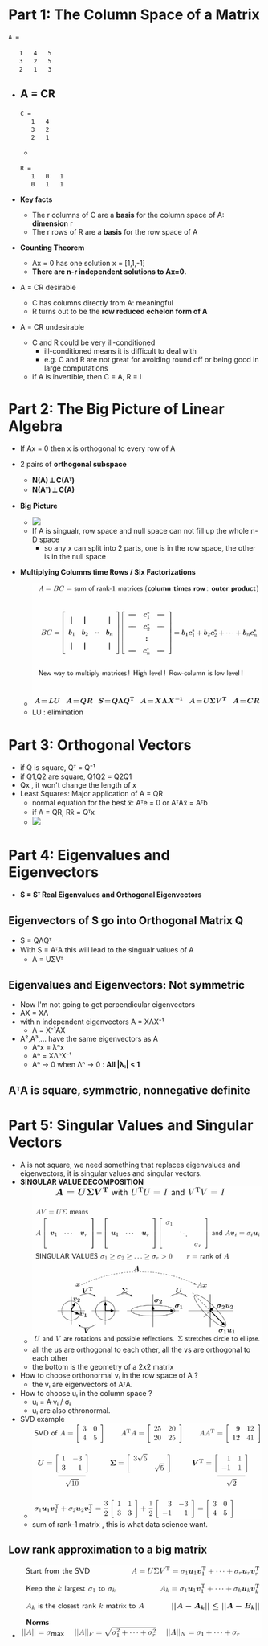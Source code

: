 
# Part 1: The Column Space of a Matrix


```
A =

   1   4   5
   3   2   5
   2   1   3
```

- A = CR
    - 
    ```
    C = 
       1   4
       3   2
       2   1
    ```
    - 
    ```
    R =
       1   0   1
       0   1   1
    ```
- **Key facts**
    - The r columns of C are a **basis** for the column space of A: **dimension** r
    - The r rows of R are a **basis** for the row space of A
- **Counting Theorem**
    - Ax = 0 has one solution x = [1,1,-1]
    - **There are n-r independent solutions to Ax=0.**

- A = CR  desirable
    - C has columns directly from A: meaningful
    - R turns out to be the **row reduced echelon form of A**
- A = CR undesirable
    - C and R could be very ill-conditioned
        - ill-conditioned means it is difficult to deal with
        - e.g. C and R are not great for avoiding round off or being good in large computations 
    - if A is invertible, then C = A, R = I


# Part 2: The Big Picture of Linear Algebra

- If Ax = 0 then x is orthogonal to every row of A
- 2 pairs of **orthogonal subspace**
    - **N(A)  ⟂ C(Aᵀ)**
    - **N(Aᵀ) ⟂  C(A)**
- **Big Picture**
    - ![](../imgs/LA_Figure_3.4.png)
    - If A is singualr, row space and null space can not fill up the whole n-D space
        - so any x can split into 2 parts, one is in the row space, the other is in the null space

- **Multiplying Columns time Rows / Six Factorizations**
    - ![](../imgs/LA_1806_2020_multiply.png)
    - LU : elimination


# Part 3: Orthogonal Vectors

- if Q is square,  Qᵀ = Q⁻¹
- if Q1,Q2 are square, Q1Q2 = Q2Q1
- Qx , it won't change the length of x
- Least Squares:  Major application of A = QR 
    - normal equation for the best x̂:  Aᵀe = 0  or AᵀAx̂ = Aᵀb
    - if A = QR, Rx̂ = Qᵀx
    - ![](../imgs/LA_F3.8.png)


# Part 4: Eigenvalues and Eigenvectors

- **S = Sᵀ  Real Eigenvalues and Orthogonal Eigenvectors**

## Eigenvectors of S go into Orthogonal Matrix Q

- S = QΛQᵀ
- With S = AᵀA this will lead to the singualr values of A
    - A = UΣVᵀ


## Eigenvalues and Eigenvectors:  Not symmetric 

- Now I'm not going to get perpendicular eigenvectors
- AX = XΛ
- with n independent eigenvectors A = XΛX⁻¹
    - Λ = X⁻¹AX
- A²,A³,... have the same eigenvectors as A
    - Aⁿx = λⁿx
    - Aⁿ = XΛⁿX⁻¹
    - Aⁿ → 0  when Λⁿ → 0 : **All |λᵢ| < 1**

## AᵀA is square, symmetric, nonnegative definite


# Part 5: Singular Values and Singular Vectors

- A is not square, we need something that replaces eigenvalues and eigenvectors, it is singular values and singular vectors.
- **SINGULAR VALUE DECOMPOSITION**
    - ![](../imgs/LA_1806_2020_svd.png)
    - all the us are orthogonal to each other,  all the vs are orthogonal to each other
    - the bottom is the geometry of a 2x2 matrix
- How to choose orthonormal vᵢ in the row space of A ?
    - the vᵢ are eigenvectors of AᵀA.
- How to choose uᵢ in the column space ?
    - uᵢ = A·vᵢ / σᵢ
    - uᵢ are also othronormal.
- SVD example
    - ![](../imgs/LA_1806_2020_svd_example.png)
    - sum of rank-1 matrix , this is what data science want.

## Low rank approximation to a big matrix

- ![](../imgs/LA_1806_2020_svd_approxi.png)





